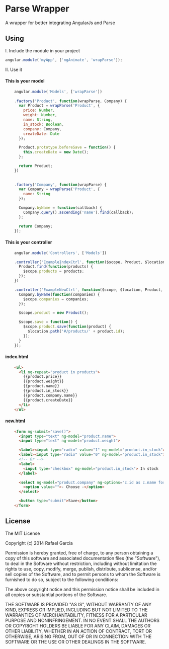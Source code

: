 Parse Wrapper
=====================

A wrapper for better integrating AngularJs and Parse


## Using

I. Include the module in your project

```javascript
angular.module('myApp', ['ngAnimate', 'wrapParse']);
```

II. Use it


#### This is your model
```javascript
    angular.module('Models', ['wrapParse'])
    
    .factory('Product', function(wrapParse, Company) {
      var Product = wrapParse('Product', {
        price: Number,
        weight: Number,
        name: String,
        in_stock: Boolean,
        company: Company,
        createDate: Date
      });

      Product.prototype.beforeSave = function() {
        this.createDate = new Date();
      };

      return Product;
    })
    
    
    .factory('Company', function(wrapParse) {
      var Company = wrapParse('Product', {
        name: String
      });

      Company.byName = function(callback) {
        Company.query().ascending('name').find(callback);
      };

      return Company;
    });
```

#### This is your controller
```javascript
    angular.module('Controllers', ['Models'])

    .controller('ExampleIndexCtrl', function($scope, Product, $location) {
      Product.find(function(products) {
        $scope.products = products;
      });
    })

    .controller('ExampleNewCtrl', function($scope, $location, Product, Company) {
      Company.byName(function(companies) {
        $scope.companies = companies;
      });

      $scope.product = new Product();

      $scope.save = function() {
        $scope.product.save(function(product) {
          $location.path('#/products/' + product.id);
        });
      }
    });
```

#### index.html

```html
    <ul>
      <li ng-repeat="product in products">
        {{product.price}}
        {{product.weight}}
        {{product.name}}
        {{product.in_stock}}
        {{product.company.name}}
        {{product.createDate}}
      </li>
    </ul>
```

#### new.html
```html
    <form ng-submit="save()">
      <input type="text" ng-model="product.name">
      <input type="text" ng-model="product.weight">

      <label><input type="radio" value="1" ng-model="product.in_stock"> Yes</label>
      <label><input type="radio" value="0" ng-model="product.in_stock"> No</label>
      <!-- Or -->
      <label>
        <input type="checkbox" ng-model="product.in_stock"> In stock
      </label>

      <select ng-model="product.company" ng-options="c.id as c.name for c in companies">
        <option value="">- Choose -</option>
      </select>

      <button type="submit">Save</button>
    </form>
```



## License

The MIT License

Copyright (c) 2014 Rafael Garcia

Permission is hereby granted, free of charge, to any person obtaining a copy
of this software and associated documentation files (the "Software"), to deal
in the Software without restriction, including without limitation the rights
to use, copy, modify, merge, publish, distribute, sublicense, and/or sell
copies of the Software, and to permit persons to whom the Software is
furnished to do so, subject to the following conditions:

The above copyright notice and this permission notice shall be included in
all copies or substantial portions of the Software.

THE SOFTWARE IS PROVIDED "AS IS", WITHOUT WARRANTY OF ANY KIND, EXPRESS OR
IMPLIED, INCLUDING BUT NOT LIMITED TO THE WARRANTIES OF MERCHANTABILITY,
FITNESS FOR A PARTICULAR PURPOSE AND NONINFRINGEMENT. IN NO EVENT SHALL THE
AUTHORS OR COPYRIGHT HOLDERS BE LIABLE FOR ANY CLAIM, DAMAGES OR OTHER
LIABILITY, WHETHER IN AN ACTION OF CONTRACT, TORT OR OTHERWISE, ARISING FROM,
OUT OF OR IN CONNECTION WITH THE SOFTWARE OR THE USE OR OTHER DEALINGS IN
THE SOFTWARE.

